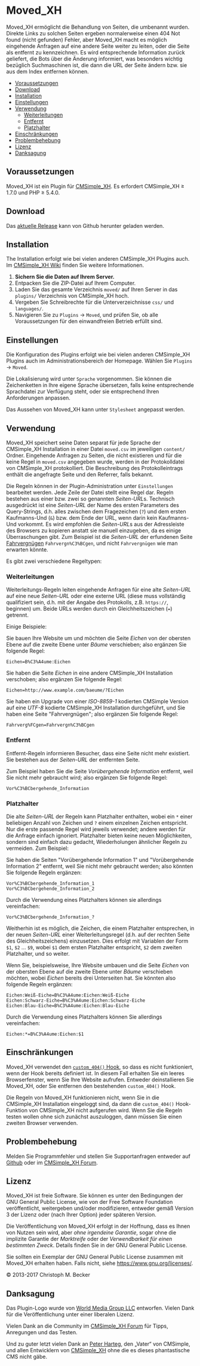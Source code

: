 # Moved_XH

Moved_XH ermöglicht die Behandlung von Seiten, die umbenannt wurden. Direkte
Links zu solchen Seiten ergeben normalerweise einen 404 Not found (nicht
gefunden) Fehler, aber Moved_XH macht es möglich eingehende Anfragen auf
eine andere Seite weiter zu leiten, oder die Seite als entfernt zu
kennzeichnen. Es wird entsprechende Information zurück geliefert, die Bots
über die Änderung informiert, was besonders wichtig bezüglich Suchmaschinen
ist, die dann die URL der Seite ändern bzw. sie aus dem Index entfernen
können.

- [Voraussetzungen](#voraussetzungen)
- [Download](#download)
- [Installation](#installation)
- [Einstellungen](#einstellungen)
- [Verwendung](#verwendung)
  - [Weiterleitungen](#weiterleitungen)
  - [Entfernt](#entfernt)
  - [Platzhalter](#platzhalter)
- [Einschränkungen](#einschränkungen)
- [Problembehebung](#problembehebung)
- [Lizenz](#lizenz)
- [Danksagung](#danksagung)

## Voraussetzungen

Moved_XH ist ein Plugin für [CMSimple_XH](https://www.cmsimple-xh.org/de/).
Es erfordert CMSimple_XH ≥ 1.7.0 und PHP ≥ 5.4.0.

## Download

Das [aktuelle Release](https://github.com/cmb69/moved_xh/releases/latest)
kann von Github herunter geladen werden.

## Installation

The Installation erfolgt wie bei vielen anderen CMSimple_XH Plugins auch.
Im [CMSimple_XH Wiki](https://wiki.cmsimple-xh.org/de/?fuer-anwender/arbeiten-mit-dem-cms/plugins)
finden Sie weitere Informationen.

1. **Sichern Sie die Daten auf Ihrem Server.**
1. Entpacken Sie die ZIP-Datei auf Ihrem Computer.
1. Laden Sie das gesamte Verzeichnis `moved/` auf Ihren Server in
   das `plugins/` Verzeichnis von CMSimple_XH hoch.
1. Vergeben Sie Schreibrechte für die Unterverzeichnisse `css/` und
   `languages/`.
1. Navigieren Sie zu `Plugins` → `Moved`, und prüfen Sie, ob alle
   Voraussetzungen für den einwandfreien Betrieb erfüllt sind.

## Einstellungen

Die Konfiguration des Plugins erfolgt wie bei vielen anderen
CMSimple_XH Plugins auch im Administrationsbereich der Homepage.
Wählen Sie `Plugins` → `Moved`.

Die Lokalisierung wird unter `Sprache` vorgenommen. Sie können die
Zeichenketten in Ihre eigene Sprache übersetzen, falls keine entsprechende
Sprachdatei zur Verfügung steht, oder sie entsprechend Ihren Anforderungen
anpassen.

Das Aussehen von Moved_XH kann unter `Stylesheet` angepasst werden.

## Verwendung

Moved_XH speichert seine Daten separat für jede Sprache der CMSimple_XH
Installation in einer Datei `moved.csv` im jeweiligen
`content/` Ordner. Eingehende Anfragen zu Seiten, die nicht
existieren und für die keine Regel in `moved.csv` angegeben
wurde, werden in der Protokolldatei von CMSimple_XH protokolliert. Die
Beschreibung des Protokolleintrags enthält die angefragte Seite und den
Referrer, falls bekannt.

Die Regeln können in der Plugin-Administration unter `Einstellungen`
bearbeitet werden. Jede Zeile der Datei stellt eine Regel dar. Regeln
bestehen aus einer bzw. zwei so genannten *Seiten-URL*s. Technisch
ausgedrückt ist eine *Seiten-URL* der Name des ersten Parameters des
Query-Strings, d.h. alles zwischen dem Fragezeichen (`?`) und dem
ersten Kaufmanns-Und (`&`) bzw. dem Ende der URL, wenn darin
kein Kaufmanns-Und vorkommt. Es wird empfohlen die *Seiten-URL*s aus
der Adressleiste des Browsers zu kopieren anstatt sie manuell einzugeben, da
es einige Überraschungen gibt. Zum Beispiel ist die *Seiten-URL* der
erfundenen Seite [Fahrvergnügen](https://www.example.com/?Fahrvergn%C3%BCgen)
`Fahrvergn%C3%BCgen`, und nicht `Fahrvergnügen` wie man erwarten könnte.

Es gibt zwei verschiedene Regeltypen:

### Weiterleitungen

Weiterleitungs-Regeln leiten eingehende Anfragen für eine alte
*Seiten-URL* auf eine neue *Seiten-URL* oder eine externe URL
(diese muss vollständig qualifiziert sein, d.h. mit der Angabe des
Protokolls, z.B. `https://`, beginnen) um. Beide URLs werden durch
ein Gleichheitszeichen (`=`) getrennt.

Einige Beispiele:

Sie bauen Ihre Website um und möchten die Seite *Eichen* von der obersten
Ebene auf die zweite Ebene unter *Bäume* verschieben; also ergänzen Sie
folgende Regel:

    Eichen=B%C3%A4ume:Eichen

Sie haben die Seite *Eichen* in eine andere CMSimple_XH Installation
verschoben; also ergänzen Sie folgende Regel:

    Eichen=http://www.example.com/baeume/?Eichen

Sie haben ein Upgrade von einer *ISO-8859-1* kodierten CMSimple Version
auf eine *UTF-8* kodierte CMSimple_XH Installation durchgeführt, und
Sie haben eine Seite "Fahrvergnügen"; also ergänzen Sie folgende Regel:

    Fahrverg%FCgen=Fahrvergn%C3%BCgen

### Entfernt

Entfernt-Regeln informieren Besucher, dass eine Seite nicht mehr existiert.
Sie bestehen aus der *Seiten-URL* der entfernten Seite.

Zum Beispiel haben Sie die Seite *Vorübergehende Information* entfernt, weil Sie nicht
mehr gebraucht wird; also ergänzen Sie folgende Regel:

    Vor%C3%BCbergehende_Information

### Platzhalter

Die alte *Seiten-URL* der Regeln kann Platzhalter enthalten, wobei ein
`*` einer beliebigen Anzahl von Zeichen und `?`
einem einzelnen Zeichen entspricht. Nur die erste passende Regel wird
jeweils verwendet; andere werden für die Anfrage einfach ignoriert.
Platzhalter bieten keine neuen Möglichkeiten, sondern sind einfach dazu
gedacht, Wiederholungen ähnlicher Regeln zu vermeiden.
Zum Beispiel:

Sie haben die Seiten "Vorübergehende Information 1" und "Vorübergehende
Information 2" entfernt, weil Sie nicht mehr gebraucht werden; also könnten
Sie folgende Regeln ergänzen:

    Vor%C3%BCbergehende_Information_1
    Vor%C3%BCbergehende_Information_2

Durch die Verwendung eines Platzhalters können sie allerdings vereinfachen:

    Vor%C3%BCbergehende_Information_?

Weitherhin ist es möglich, die Zeichen, die einem Platzhalter entsprechen,
in der neuen *Seiten-URL* einer Weiterleitungsregel (d.h. auf der
rechten Seite des Gleichheitszeichens) einzusetzen.
Dies erfolgt mit Variablen der Form `$1`, `$2` … `$9`,
wobei `$1` dem ersten Platzhalter entspricht,
`$2` dem zweiten Platzhalter, und so weiter.

Wenn Sie, beispielsweise, Ihre Website umbauen und die Seite *Eichen* von der obersten
Ebene auf die zweite Ebene unter *Bäume* verschieben möchten, wobei *Eichen* bereits
drei Unterseiten hat. Sie könnten also folgende Regeln ergänzen:

    Eichen:Weiß-Eiche=B%C3%A4ume:Eichen:Weiß-Eiche
    Eichen:Schwarz-Eiche=B%C3%A4ume:Eichen:Schwarz-Eiche
    Eichen:Blau-Eiche=B%C3%A4ume:Eichen:Blau-Eiche

Durch die Verwendung eines Platzhalters können Sie allerdings vereinfachen:

    Eichen:*=B%C3%A4ume:Eichen:$1

## Einschränkungen

Moved_XH verwendet den
[`custom_404()` Hook](https://wiki.cmsimple-xh.org/de/?tipps-und-tricks/eigene-404-seite),
so dass es nicht funktioniert, wenn der Hook bereits definiert
ist. In diesem Fall erhalten Sie ein leeres Browserfenster, wenn Sie Ihre
Website aufrufen. Entweder deinstallieren Sie Moved_XH, oder Sie entfernen
den bestehenden `custom_404()` Hook.

Die Regeln von Moved_XH funktionieren nicht, wenn Sie in die CMSimple_XH
Installation eingeloggt sind, da dann die `custom_404()`
Hook-Funktion von CMSimple_XH nicht aufgerufen wird. Wenn Sie die Regeln
testen wollen ohne sich zunächst auszuloggen, dann müssen Sie einen zweiten
Browser verwenden.

## Problembehebung

Melden Sie Programmfehler und stellen Sie Supportanfragen entweder auf
[Github](https://github.com/cmb69/moved_xh/issues)
oder im [CMSimple_XH Forum](https://cmsimpleforum.com/).

## Lizenz

Moved_XH ist freie Software. Sie können es unter den Bedingungen
der GNU General Public License, wie von der Free Software Foundation
veröffentlicht, weitergeben und/oder modifizieren, entweder gemäß
Version 3 der Lizenz oder (nach Ihrer Option) jeder späteren Version.

Die Veröffentlichung von Moved_XH erfolgt in der Hoffnung, dass es
Ihnen von Nutzen sein wird, aber *ohne irgendeine Garantie*, sogar ohne
die implizite Garantie der *Marktreife* oder der *Verwendbarkeit für einen
bestimmten Zweck*. Details finden Sie in der GNU General Public License.

Sie sollten ein Exemplar der GNU General Public License zusammen mit
Moved_XH erhalten haben. Falls nicht, siehe <https://www.gnu.org/licenses/>.

© 2013-2017 Christoph M. Becker

## Danksagung

Das Plugin-Logo wurde von [World Media Group LLC](https://www.mymovingreviews.com/)
entworfen. Vielen Dank für die Veröffentlichung unter einer liberalen Lizenz.

Vielen Dank an die Community im [CMSimple_XH Forum](https://www.cmsimpleforum.com/)
für Tipps, Anregungen und das Testen.

Und zu guter letzt vielen Dank an [Peter Harteg](http://www.harteg.dk/),
den „Vater“ von CMSimple, und allen Entwicklern von
[CMSimple_XH](https://www.cmsimple-xh.org/de/) ohne die es dieses
phantastische CMS nicht gäbe.

